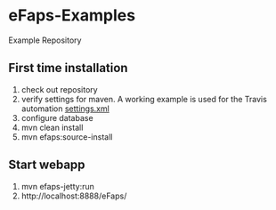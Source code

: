 # eFaps-Examples
Example Repository

## First time installation

1.  check out repository
2.  verify settings for maven. A working example is used for the Travis automation [settings.xml](https://raw.githubusercontent.com/eFaps/Utils/master/settings/settings.xml)
3.  configure database
4.  mvn clean install
5.  mvn efaps:source-install


## Start webapp

1.  mvn efaps-jetty:run
2.  http://localhost:8888/eFaps/
